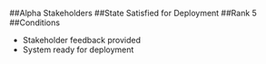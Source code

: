##Alpha
Stakeholders
##State
Satisfied for Deployment
##Rank
5
##Conditions
- Stakeholder feedback provided
- System ready for deployment
